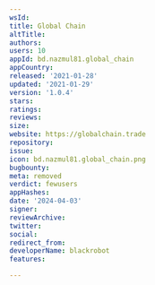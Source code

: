 ```yaml
---
wsId: 
title: Global Chain
altTitle: 
authors: 
users: 10
appId: bd.nazmul81.global_chain
appCountry: 
released: '2021-01-28'
updated: '2021-01-29'
version: '1.0.4'
stars: 
ratings: 
reviews: 
size: 
website: https://globalchain.trade
repository: 
issue: 
icon: bd.nazmul81.global_chain.png
bugbounty: 
meta: removed
verdict: fewusers
appHashes: 
date: '2024-04-03'
signer: 
reviewArchive: 
twitter: 
social: 
redirect_from: 
developerName: blackrobot
features: 

---
```


